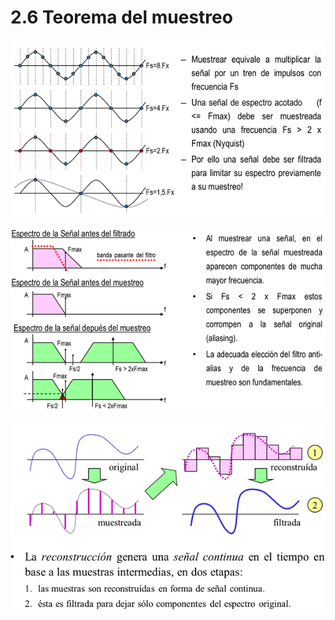 # 2.6 Teorema del muestreo

![](../.gitbook/assets/image%20%287%29.png)

  


![](../.gitbook/assets/image%20%2811%29.png)

  


![](../.gitbook/assets/image%20%2816%29.png)


